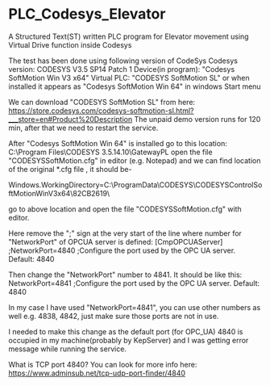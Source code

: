 # PLC_Codesys_Elevator
A Structured Text(ST) written PLC program for Elevator movement using Virtual Drive function inside Codesys


The test has been done using following version of CodeSys
Codesys version: 	CODESYS V3.5 SP14 Patch 1
Device(in program):	"Codesys SoftMotion Win V3 x64" 
Virtual PLC:		"CODESYS SoftMotion SL" or when installed it appears as "Codesys SoftMotion Win 64" in windows Start menu

We can download "CODESYS SoftMotion SL" from here: 
https://store.codesys.com/codesys-softmotion-sl.html?___store=en#Product%20Description
The unpaid demo version runs for 120 min, after that we need to restart the service. 

After "Codesys SoftMotion Win 64" is installed go to this location: C:\Program Files\CODESYS 3.5.14.10\GatewayPL
open the file "CODESYSSoftMotion.cfg" in editor (e.g. Notepad) and we can find location of the original *.cfg file , 
it should be-

Windows.WorkingDirectory=C:\ProgramData\CODESYS\CODESYSControlSoftMotionWinV3x64\82CB2619\

go to above location and open the file "CODESYSSoftMotion.cfg" with editor. 

Here remove the ";" sign at the very start of the line where number for "NetworkPort" of OPCUA server is defined:
[CmpOPCUAServer]
;NetworkPort=4840 ;Configure the port used by the OPC UA server. Default: 4840    

Then change the "NetworkPort" number to 4841. It should be like this:
NetworkPort=4841 ;Configure the port used by the OPC UA server. Default: 4840 

In my case I have used "NetworkPort=4841", you can use other numbers as well e.g. 4838, 4842, just make sure those ports are not in use.

I needed to make this change as the default port (for OPC_UA) 4840 is occupied in my machine(probably by KepServer) and I was getting error message 
while running the service. 

What is TCP port 4840? You can look for more info here: 
https://www.adminsub.net/tcp-udp-port-finder/4840
